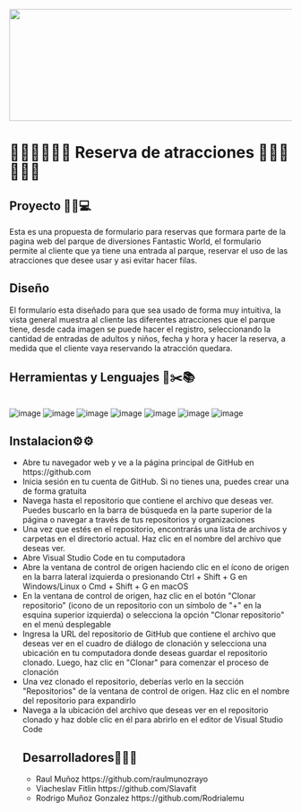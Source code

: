 <p align="center"> <img width="600" height="200" src="https://github.com/Slavafit/Proyecto-4/commit/e9bdece3f41c7c3343722301de33922b3486f3ee#diff-f4833fcfea7a8daade08d4d4e6fed508e5b8fbc5f306ff4c0698ece84bb4ed8b"> </p>

<h1> 🎢🎡🎪🎢🎡🎪 Reserva de atracciones 🎢🎡🎪🎢🎡🎪 </h1> 

## Proyecto 🧑‍💻💻

Esta es una propuesta de formulario para reservas que formara parte de la pagina web del parque de diversiones 
Fantastic World, el formulario permite al cliente que ya tiene una entrada al parque, reservar el uso de las atracciones que desee usar
y asi evitar hacer filas.
## Diseño
El formulario esta diseñado para que sea usado de forma muy intuitiva, la vista general muestra al cliente las diferentes atracciones que el parque tiene, desde cada imagen se puede hacer el registro, seleccionando la cantidad de entradas de adultos y niños, fecha y hora y hacer la reserva, a medida que el cliente vaya reservando la atracción quedara.

## Herramientas y Lenguajes 🔧✂️📚     

<br> ![image](https://github.com/Slavafit/Proyecto-4/assets/132651253/4f83704d-51be-4743-a374-af58c0f3569f) ![image](https://github.com/Slavafit/Proyecto-4/assets/132651253/12ab040e-81ec-4771-ace2-22e0dfe00108) ![image](https://github.com/Slavafit/Proyecto-4/assets/132651253/c90a7553-00fe-4377-9146-58c883b17646) ![image](https://github.com/Slavafit/Proyecto-4/assets/132651253/95d33127-6520-40ca-b402-c8eb96e029ab) ![image](https://github.com/Slavafit/Proyecto-4/assets/132651253/bbdd2eed-dfe8-43cf-81bc-4dcd0ef627b2)  ![image](https://github.com/Slavafit/Proyecto-4/assets/132651253/6022e3f3-653e-4709-9b46-47e7c42959cf) ![image](https://github.com/Slavafit/Proyecto-4/assets/132651253/5ee4bf47-6e84-4c5c-86cd-5333b08096ea)

## Instalacion⚙️⚙️
<ul>
  <li> Abre tu navegador web y ve a la página principal de GitHub en https://github.com </li>
   <li> Inicia sesión en tu cuenta de GitHub. Si no tienes una, puedes crear una de forma gratuita </li>
   <li> Navega hasta el repositorio que contiene el archivo que deseas ver. Puedes buscarlo en la barra de búsqueda en la parte superior de la página o navegar a través de tus repositorios y organizaciones </li>
   <li>Una vez que estés en el repositorio, encontrarás una lista de archivos y carpetas en el directorio actual. Haz clic en el nombre del archivo que deseas ver.</li>
   <li>Abre Visual Studio Code en tu computadora</li>
   <li>Abre la ventana de control de origen haciendo clic en el ícono de origen en la barra lateral izquierda o presionando Ctrl + Shift + G en Windows/Linux o Cmd + Shift + G en macOS</li>

<li>En la ventana de control de origen, haz clic en el botón "Clonar repositorio" (icono de un repositorio con un símbolo de "+" en la esquina superior izquierda) o selecciona la opción "Clonar repositorio" en el menú desplegable</li>

<li>Ingresa la URL del repositorio de GitHub que contiene el archivo que deseas ver en el cuadro de diálogo de clonación y selecciona una ubicación en tu computadora donde deseas guardar el repositorio clonado. Luego, haz clic en "Clonar" para comenzar el proceso de clonación</li>

<li>Una vez clonado el repositorio, deberías verlo en la sección "Repositorios" de la ventana de control de origen. Haz clic en el nombre del repositorio para expandirlo</li>

<li>Navega a la ubicación del archivo que deseas ver en el repositorio clonado y haz doble clic en él para abrirlo en el editor de Visual Studio Code</li>
  
## Desarrolladores👤👤👤
<ul>
  <li>Raul Muñoz https://github.com/raulmunozrayo </li>
  <li>Viacheslav Fitlin https://github.com/Slavafit </li>
  <li>Rodrigo Muñoz Gonzalez https://github.com/Rodrialemu </li>
  
